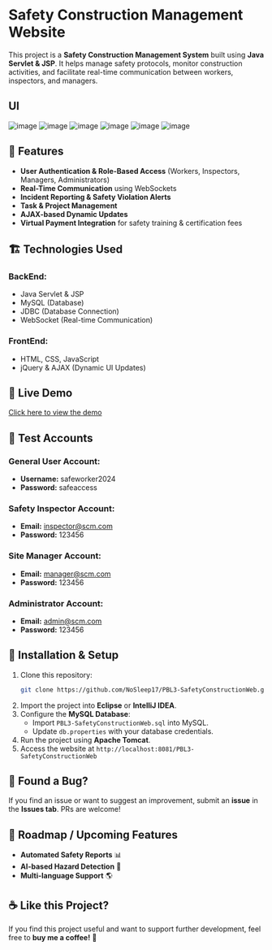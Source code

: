 # Safety Construction Management Website

This project is a **Safety Construction Management System** built using **Java Servlet & JSP**. It helps manage safety protocols, monitor construction activities, and facilitate real-time communication between workers, inspectors, and managers.

## UI
![image](https://github.com/user-attachments/assets/78f8bbdb-c662-49b4-89c5-2aa4b2447f48)
![image](https://github.com/user-attachments/assets/18016ef3-cac7-42fd-8a1f-0aa34b4d53fa)
![image](https://github.com/user-attachments/assets/974e8af3-f940-4e70-8ea5-b12ef07eb612)
![image](https://github.com/user-attachments/assets/eeb42a18-07dd-429b-9606-fe6f91b33236)
![image](https://github.com/user-attachments/assets/7fe1361c-0ab9-4e86-9e66-e1d5fa4ed50e)
![image](https://github.com/user-attachments/assets/a13874ec-bfd7-4c29-afb2-891e07e52c54)






## 🚀 Features

- **User Authentication & Role-Based Access** (Workers, Inspectors, Managers, Administrators)
- **Real-Time Communication** using WebSockets
- **Incident Reporting & Safety Violation Alerts**
- **Task & Project Management**
- **AJAX-based Dynamic Updates**
- **Virtual Payment Integration** for safety training & certification fees

## 🏗️ Technologies Used

### **BackEnd:**
- Java Servlet & JSP
- MySQL (Database)
- JDBC (Database Connection)
- WebSocket (Real-time Communication)

### **FrontEnd:**
- HTML, CSS, JavaScript
- jQuery & AJAX (Dynamic UI Updates)

## 🔗 Live Demo

[Click here to view the demo](http://safetyconstruction-java.ltempurl.com/)

## 🔑 Test Accounts

### **General User Account:**
- **Username:** safeworker2024
- **Password:** safeaccess

### **Safety Inspector Account:**
- **Email:** inspector@scm.com
- **Password:** 123456

### **Site Manager Account:**
- **Email:** manager@scm.com
- **Password:** 123456

### **Administrator Account:**
- **Email:** admin@scm.com
- **Password:** 123456


## 📌 Installation & Setup

1. Clone this repository:
   ```sh
   git clone https://github.com/NoSleep17/PBL3-SafetyConstructionWeb.git
   ```
2. Import the project into **Eclipse** or **IntelliJ IDEA**.
3. Configure the **MySQL Database**:
   - Import `PBL3-SafetyConstructionWeb.sql` into MySQL.
   - Update `db.properties` with your database credentials.
4. Run the project using **Apache Tomcat**.
5. Access the website at `http://localhost:8081/PBL3-SafetyConstructionWeb`

## 🐞 Found a Bug?

If you find an issue or want to suggest an improvement, submit an **issue** in the **Issues tab**. PRs are welcome!

## 🚧 Roadmap / Upcoming Features

- **Automated Safety Reports** 📊
- **AI-based Hazard Detection** 🚧
- **Multi-language Support** 🌎

## ☕ Like this Project?

If you find this project useful and want to support further development, feel free to **buy me a coffee!** 🚀
